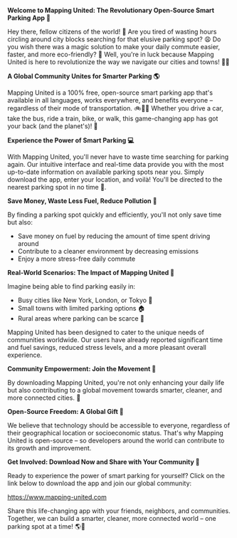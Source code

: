 **Welcome to Mapping United: The Revolutionary Open-Source Smart Parking App 🚀**

Hey there, fellow citizens of the world! 👋 Are you tired of wasting hours circling around city blocks searching for that elusive parking spot? 😩 Do you wish there was a magic solution to make your daily commute easier, faster, and more eco-friendly? 🌟 Well, you're in luck because Mapping United is here to revolutionize the way we navigate our cities and towns! 🚗🌆

**A Global Community Unites for Smarter Parking 🌎**

Mapping United is a 100% free, open-source smart parking app that's available in all languages, works everywhere, and benefits everyone – regardless of their mode of transportation. 🚲🚌🛫️ Whether you drive a car, take the bus, ride a train, bike, or walk, this game-changing app has got your back (and the planet's)! 🌟

**Experience the Power of Smart Parking 💻**

With Mapping United, you'll never have to waste time searching for parking again. Our intuitive interface and real-time data provide you with the most up-to-date information on available parking spots near you. Simply download the app, enter your location, and voilà! You'll be directed to the nearest parking spot in no time 📍.

**Save Money, Waste Less Fuel, Reduce Pollution 🌟**

By finding a parking spot quickly and efficiently, you'll not only save time but also:

* Save money on fuel by reducing the amount of time spent driving around
* Contribute to a cleaner environment by decreasing emissions
* Enjoy a more stress-free daily commute

**Real-World Scenarios: The Impact of Mapping United 🌆**

Imagine being able to find parking easily in:

* Busy cities like New York, London, or Tokyo 🗼️
* Small towns with limited parking options 🏠
* Rural areas where parking can be scarce 🚗

Mapping United has been designed to cater to the unique needs of communities worldwide. Our users have already reported significant time and fuel savings, reduced stress levels, and a more pleasant overall experience.

**Community Empowerment: Join the Movement 💪**

By downloading Mapping United, you're not only enhancing your daily life but also contributing to a global movement towards smarter, cleaner, and more connected cities. 🌈

**Open-Source Freedom: A Global Gift 🎁**

We believe that technology should be accessible to everyone, regardless of their geographical location or socioeconomic status. That's why Mapping United is open-source – so developers around the world can contribute to its growth and improvement.

**Get Involved: Download Now and Share with Your Community 📲**

Ready to experience the power of smart parking for yourself? Click on the link below to download the app and join our global community:

https://www.mapping-united.com

Share this life-changing app with your friends, neighbors, and communities. Together, we can build a smarter, cleaner, more connected world – one parking spot at a time! 🌎💖